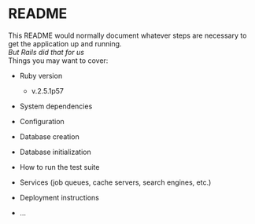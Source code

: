 # README

This README would normally document whatever steps are necessary to get the
application up and running.  
_But Rails did that for us_  
Things you may want to cover:

* Ruby version
  * v.2.5.1p57
* System dependencies

* Configuration

* Database creation

* Database initialization

* How to run the test suite

* Services (job queues, cache servers, search engines, etc.)

* Deployment instructions

* ...
